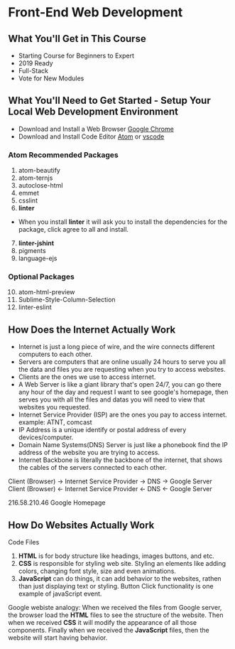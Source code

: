 # Front-End Web Development

## What You'll Get in This Course
- Starting Course for Beginners to Expert
- 2019 Ready
- Full-Stack
- Vote for New Modules

## What You'll Need to Get Started - Setup Your Local Web Development Environment
- Download and Install a Web Browser [Google Chrome](https://www.google.com/chrome/)
- Download and Install Code Editor [Atom](https://atom.io/) or [vscode](https://code.visualstudio.com/download)

### Atom Recommended Packages
1. atom-beautify
2. atom-ternjs
3. autoclose-html
4. emmet
5. csslint
6. **linter**
  - When you install **linter** it will ask you to install the dependencies for the package, click agree to all and install. 
7. **linter-jshint**
8. pigments
9. language-ejs

### Optional Packages
10. atom-html-preview
11. Sublime-Style-Column-Selection
12. linter-eslint

## How Does the Internet Actually Work
- Internet is just a long piece of wire, and the wire connects different computers to each other.
- Servers are computers that are online usually 24 hours to serve  you all the data and files you are requesting when you try to access websites.
- Clients are the ones we use to access internet.
- A Web Server is like a giant library that's open 24/7, you can go there any hour of the day and request I want to see google's homepage, then serves you with all the files and datas you will need to view that websites you requested.
- Internet Service Provider (ISP) are the ones you pay to access internet. example: ATNT, comcast
- IP Address is a unique identify or postal address of every devices/computer.
- Domain Name Systems(DNS) Server is just like a phonebook find the IP address of the website you are trying to access.
- Internet Backbone is literally the backbone of the internet, that shows the cables of the servers connected to each other.

Client (Browser) -> Internet Service Provider -> DNS -> Google Server  
Client (Browser) <- Internet Service Provider <- DNS <- Google Server

216.58.210.46 Google Homepage

## How Do Websites Actually Work
Code Files
1. **HTML** is for body structure like headings, images buttons, and etc.
2. **CSS** is responsible for styling web site. Styling an elements like adding colors, changing font style, size and even animations.
3. **JavaScript** can do things, it can add behavior to the websites, rathen than just displaying text or styling. Button Click functionality is one example of javaScript event.

Google webiste analogy: When we received the files from Google server, the browser load the **HTML** files to see the structure of the website. Then when we received **CSS** it will modify the appearance of all those components. Finally when we received the **JavaScript** files, then the website will start having behavior. 